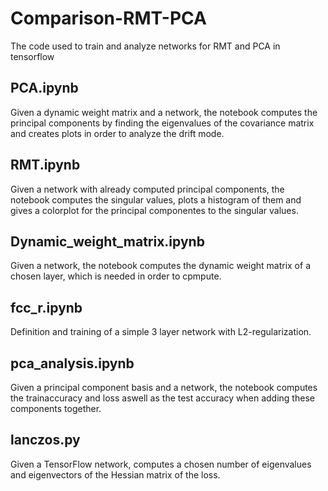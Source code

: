 # Comparison-RMT-PCA
The code used to train and analyze networks for RMT and PCA in tensorflow

## PCA.ipynb
Given a dynamic weight matrix and a network, the notebook computes the principal components by finding the eigenvalues of the covariance matrix and creates plots in order to analyze the drift mode.

## RMT.ipynb
Given a network with already computed principal components, the notebook computes the singular values, plots a histogram of them and gives a colorplot for the principal componentes to the singular values.

## Dynamic_weight_matrix.ipynb
Given a network, the notebook computes the dynamic weight matrix of a chosen layer, which is needed in order to cpmpute.

## fcc_r.ipynb
Definition and training of a simple 3 layer network with L2-regularization. 

## pca_analysis.ipynb
Given a principal component basis and a network, the notebook computes the trainaccuracy and loss aswell as the test accuracy when adding these components together.

## lanczos.py
Given a TensorFlow network, computes a chosen number of eigenvalues and eigenvectors of the Hessian matrix of the loss.
